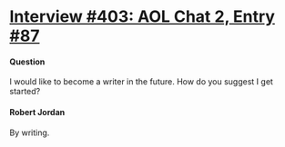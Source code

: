 # [Interview #403: AOL Chat 2, Entry #87](https://www.theoryland.com/intvmain.php?i=403#87)

#### Question

I would like to become a writer in the future. How do you suggest I get started?

#### Robert Jordan

By writing.

